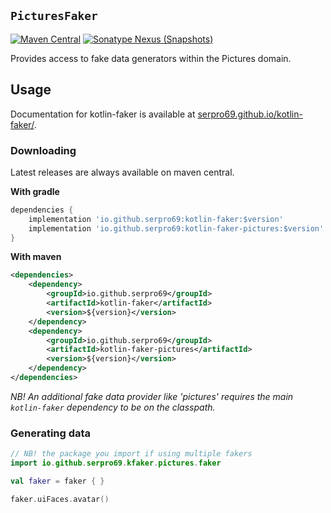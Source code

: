 ## `PicturesFaker`

[![Maven Central](https://img.shields.io/maven-central/v/io.github.serpro69/kotlin-faker-pictures?style=for-the-badge)](https://search.maven.org/artifact/io.github.serpro69/kotlin-faker-pictures)
[![Sonatype Nexus (Snapshots)](https://img.shields.io/nexus/s/io.github.serpro69/kotlin-faker-pictures?label=snapshot-version&server=https%3A%2F%2Foss.sonatype.org&style=for-the-badge&color=yellow)](#downloading)

Provides access to fake data generators within the Pictures domain.

## Usage

Documentation for kotlin-faker is available at [serpro69.github.io/kotlin-faker/](https://serpro69.github.io/kotlin-faker/).

### Downloading

Latest releases are always available on maven central.

**With gradle**

```groovy
dependencies {
    implementation 'io.github.serpro69:kotlin-faker:$version'
    implementation 'io.github.serpro69:kotlin-faker-pictures:$version'
}
```  

**With maven**

```xml
<dependencies>
    <dependency>
        <groupId>io.github.serpro69</groupId>
        <artifactId>kotlin-faker</artifactId>
        <version>${version}</version>
    </dependency>
    <dependency>
        <groupId>io.github.serpro69</groupId>
        <artifactId>kotlin-faker-pictures</artifactId>
        <version>${version}</version>
    </dependency>
</dependencies>
```  

_NB! An additional fake data provider like 'pictures' requires the main `kotlin-faker` dependency to be on the classpath._

### Generating data

```kotlin
// NB! the package you import if using multiple fakers
import io.github.serpro69.kfaker.pictures.faker

val faker = faker { }

faker.uiFaces.avatar()
```
